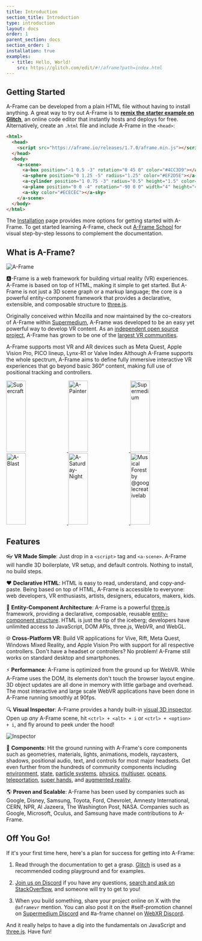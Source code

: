 ```yaml
---
title: Introduction
section_title: Introduction
type: introduction
layout: docs
order: 1
parent_section: docs
section_order: 1
installation: true
examples:
  - title: Hello, World!
    src: https://glitch.com/edit/#!/aframe?path=index.html
---
```


[three.js]: https://threejs.org

## Getting Started

[glitch]: http://glitch.com/~aframe

A-Frame can be developed from a plain HTML file without having to install
anything. A great way to try out A-Frame is to **[remix the starter example on
Glitch][glitch]**, an online code editor that instantly hosts and deploys for
free. Alternatively, create an `.html` file and include A-Frame in the
`<head>`:

```html
<html>
  <head>
    <script src="https://aframe.io/releases/1.7.0/aframe.min.js"></script>
  </head>
  <body>
    <a-scene>
      <a-box position="-1 0.5 -3" rotation="0 45 0" color="#4CC3D9"></a-box>
      <a-sphere position="0 1.25 -5" radius="1.25" color="#EF2D5E"></a-sphere>
      <a-cylinder position="1 0.75 -3" radius="0.5" height="1.5" color="#FFC65D"></a-cylinder>
      <a-plane position="0 0 -4" rotation="-90 0 0" width="4" height="4" color="#7BC8A4"></a-plane>
      <a-sky color="#ECECEC"></a-sky>
    </a-scene>
  </body>
</html>
```

[Installation]: ./installation.md
[school]: https://aframe.io/school/

The [Installation] page provides more options for getting started with A-Frame.
To get started learning A-Frame, check out [A-Frame School][school] for visual
step-by-step lessons to complement the documentation.

## What is A-Frame?

[github]: https://github.com/aframevr/
[community]: https://aframe.io/community/

![A-Frame](https://cloud.githubusercontent.com/assets/674727/25392020/6f011d10-298c-11e7-845e-c3c5baebd14d.jpg)

:a:-Frame is a web framework for building virtual reality (VR) experiences.
A-Frame is based on top of HTML, making it simple to get started. But A-Frame
is not just a 3D scene graph or a markup language; the core is a powerful
entity-component framework that provides a declarative, extensible, and
composable structure to [three.js].

Originally conceived within Mozilla and now maintained by the co-creators of
A-Frame within [Supermedium](https://supermedium.com), A-Frame was developed to
be an easy yet powerful way to develop VR content. As an [independent open
source project][github], A-Frame has grown to be one of the [largest VR
communities][community].

A-Frame supports most VR and AR devices such as Meta Quest, Apple Vision Pro, PICO lineup, Lynx-R1 or Valve Index 
Although A-Frame supports the whole spectrum, A-Frame aims to define
fully immersive interactive VR experiences that go beyond basic 360&deg;
content, making full use of positional tracking and controllers.

<div class="docs-introduction-examples">
  <a href="https://supermedium.com/supercraft">
    <img alt="Supercraft" target="_blank" src="https://user-images.githubusercontent.com/674727/41085457-f5429566-69eb-11e8-92e5-3210e4c6c4a0.gif" height="190" width="32%">
  </a>
  <a href="https://aframe.io/a-painter/?url=https://ucarecdn.com/962b242b-87a9-422c-b730-febdc470f203/">
    <img alt="A-Painter" target="_blank" src="https://cloud.githubusercontent.com/assets/674727/24531388/acfc3dda-156d-11e7-8563-5bd75252f70f.gif" height="190" width="32%">
  </a>
  <a href="https://supermedium.com">
    <img alt="Supermedium" target="_blank" src="https://user-images.githubusercontent.com/674727/37294616-7212cd20-25d3-11e8-9e7f-c0c61074f1e0.png" height="190" width="32%">
  </a>
  <a href="https://aframe.io/a-blast/">
    <img alt="A-Blast" target="_blank" src="https://cloud.githubusercontent.com/assets/674727/24531440/0336e66e-156e-11e7-95c2-f2e6ebc0393d.gif" height="190" width="32%">
  </a>
  <a href="https://aframe.io/a-saturday-night/">
    <img alt="A-Saturday-Night" target="_blank" src="https://cloud.githubusercontent.com/assets/674727/24531477/44272daa-156e-11e7-8ef9-d750ed430f3a.gif" height="190" width="32%">
  </a>
  <a href="https://github.com/googlecreativelab/webvr-musicalforest">
    <img alt="Musical Forest by @googlecreativelab" target="_blank" src="https://cloud.githubusercontent.com/assets/674727/25109861/b8e9ec48-2394-11e7-8f2d-ea1cd9df69c8.gif" height="190" width="32%">
  </a>
</div>

## Features

:eyeglasses: **VR Made Simple**: Just drop in a `<script>` tag and `<a-scene>`.
A-Frame will handle 3D boilerplate, VR setup, and default controls. Nothing to
install, no build steps.

:heart: **Declarative HTML**: HTML is easy to read, understand, and
copy-and-paste. Being based on top of HTML, A-Frame is accessible to everyone:
web developers, VR enthusiasts, artists, designers, educators, makers, kids.

:electric_plug: **Entity-Component Architecture**: A-Frame is a powerful
[three.js] framework, providing a declarative, composable, reusable
[entity-component structure][ecs]. HTML is just the tip of the iceberg;
developers have unlimited access to JavaScript, DOM APIs, three.js, WebVR, and
WebGL.

:globe_with_meridians: **Cross-Platform VR**: Build VR applications for Vive,
Rift, Meta Quest, Windows Mixed Reality, and Apple Vision Pro with support for
all respective controllers. Don't have a headset or controllers? No problem!
A-Frame still works on standard desktop and smartphones.

[ecs]: ./entity-component-system.md

[A-Painter]: https://github.com/aframevr/a-painter
[Tilt Brush]: https://www.tiltbrush.com/

:zap: **Performance**: A-Frame is optimized from the ground up for WebVR. While
A-Frame uses the DOM, its elements don't touch the browser layout engine. 3D
object updates are all done in memory with little garbage and overhead. The most
interactive and large scale WebVR applications have been done in A-Frame
running smoothly at 90fps.

[inspector]: ./visual-inspector-and-dev-tools.md

:mag: **Visual Inspector**: A-Frame provides a handy built-in [visual 3D
inspector][inspector]. Open up *any* A-Frame scene, hit `<ctrl> + <alt> + i` or `<ctrl> + <option> + i`,
and fly around to peek under the hood!

![Inspector](https://cloud.githubusercontent.com/assets/674727/25377018/27be9cce-295b-11e7-9098-3e85ac1fe172.gif)

[augmented reality]: https://github.com/jeromeetienne/AR.js#augmented-reality-for-the-web-in-less-than-10-lines-of-html
[environment]: https://github.com/supermedium/aframe-environment-component
[multiuser]: https://github.com/networked-aframe/networked-aframe
[oceans]: https://github.com/c-frame/aframe-extras/tree/master/src/primitives
[particle systems]: https://github.com/c-frame/aframe-particle-system-component
[physics]: https://github.com/c-frame/aframe-physics-system
[state]: https://npmjs.com/package/aframe-state-component
[super hands]: https://github.com/c-frame/aframe-super-hands-component
[teleportation]: https://github.com/jure/aframe-blink-controls

:runner: **Components**: Hit the ground running with A-Frame's core components
such as geometries, materials, lights, animations, models, raycasters, shadows,
positional audio, text, and controls for most major headsets. Get even further
from the hundreds of community components including [environment], [state], [particle
systems], [physics], [multiuser], [oceans], [teleportation], [super hands], and
[augmented reality].

:earth_americas: **Proven and Scalable**: A-Frame has been used by companies
such as Google, Disney, Samsung, Toyota, Ford, Chevrolet, Amnesty
International, CERN, NPR, Al Jazeera, The Washington Post, NASA. Companies such
as Google, Microsoft, Oculus, and Samsung have made contributions to A-Frame.

## Off You Go!

[Discord]: https://supermedium.com/discord

If it's your first time here, here's a plan for success for getting into
A-Frame:

1. Read through the documentation to get a grasp.
[Glitch](https://glitch.com/~aframe) is used as a recommended coding playground
and for examples.

2. [Join us on Discord][Discord] if you have any
questions, [search and ask on StackOverflow](http://stackoverflow.com/questions/ask/?tags=aframe),
and someone will try to get to you!

3. When you build something, share your project online on X with the
   `@aframevr` mention. You can also post it on the #self-promotion channel on
   [Supermedium Discord][Discord] and #a-frame channel on
   [WebXR Discord](https://discord.gg/jJxvuW97c4).

And it really helps to have a dig into the fundamentals on JavaScript and
[three.js](https://threejs.org/). Have fun!
